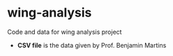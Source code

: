# wing-analysis
Code and data for wing analysis project

* **CSV file** is the data given by Prof. Benjamin Martins
